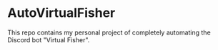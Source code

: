 # AutoVirtualFisher
This repo contains my personal project of completely automating the Discord bot "Virtual Fisher".
